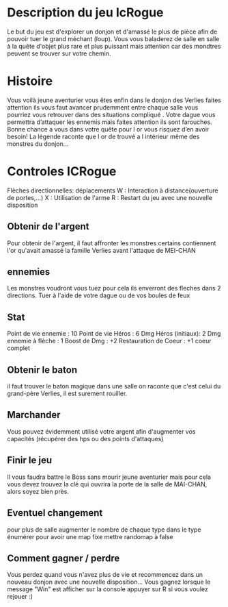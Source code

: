 # Description du jeu IcRogue

Le but du jeu est d'explorer un donjon et d'amassé le plus de pièce afin de pouvoir tuer le grand méchant (loup).
Vous vous baladerez de salle en salle à la quête d'objet plus rare et plus puissant mais attention car des mondtres peuvent se trouver sur votre chemin.

# Histoire
Vous voilà jeune aventurier vous êtes enfin dans le donjon des Verlies faites attention ils vous faut avancer prudemment entre chaque salle vous pourriez vous retrouver dans des situations compliqué .
Votre dague vous permettra d’attaquer les ennemis mais faites attention ils sont farouches.
Bonne chance a vous dans votre quête pour l or vous risquez d’en avoir besoin!
La légende raconte que l or de trouvé a l intérieur même des monstres du donjon...

# Controles ICRogue

Flèches directionnelles: déplacements
W : Interaction à distance(ouverture de portes,...)
X : Utilisation de l'arme
R : Restart du jeu avec une nouvelle disposition


## Obtenir de l'argent

Pour obtenir de l'argent, il faut affronter les monstres certains contiennent l'or qu'avait amassé la famille Verlies avant l'attaque de MEI-CHAN

## ennemies
Les monstres voudront vous tuez pour cela ils enverront des fleches dans 2 directions. Tuer à l'aide de votre dague ou de vos boules de feux

## Stat
Point de vie ennemie : 10
Point de vie Héros : 6
Dmg Héros (initiaux): 2
Dmg ennemie à flèche : 1
Boost de Dmg : +2
Restauration de Coeur : +1 coeur complet

## Obtenir le baton

il faut trouver le baton magique dans une salle on raconte que c'est celui du grand-père Verlies, il est surement rouiller.

## Marchander
Vous pouvez évidemment utilisé votre argent afin d'augmenter vos capacités (récupérer des hps ou des points d'attaques)

## Finir le jeu

Il vous faudra battre le Boss sans mourir jeune aventurier mais pour cela vous devez trouvez la clé qui ouvrira la porte de la salle de MAI-CHAN, alors soyez bien près.

## Eventuel changement 

pour plus de salle augmenter le nombre de chaque type dans le type énumérer pour avoir une map fixe mettre randomap à false 

## Comment gagner / perdre
Vous perdez quand vous n'avez plus de vie et recommencez dans un nouveau donjon avec une nouvelle disposition...
Vous gagnez lorsque le message "Win" est afficher sur la console  appuyer sur R si vous voulez rejouer :)
